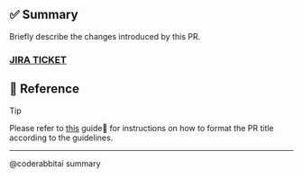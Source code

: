## ✅ Summary
Briefly describe the changes introduced by this PR.
### [JIRA TICKET](<link goes here>)

## 🚧 Reference
> [!TIP]
> Please refer to [this](https://github.com/go-illa/illa-rails/wiki/PR-Title-Format-Guidelines%F0%9F%93%91) guide🎯 for instructions on how to format the PR title according to the guidelines.

---
@coderabbitai summary
